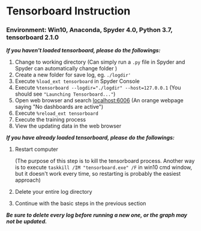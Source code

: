 # Tensorboard Instruction

### Environment: Win10,  Anaconda,  Spyder 4.0,  Python 3.7, tensorboard 2.1.0


*__If you haven't loaded tensorboard, please do the followings:__*

1. Change to working directory (Can simply run a `.py` file in Spyder and Spyder can automatically change folder )
2. Create a new folder for save log, eg. `./logdir'`
3. Execute `%load_ext tensorboard` in Spyder Console
4. Execute `%tensorboard --logdir="./logdir" --host=127.0.0.1`  (You should see `"Launching Tensorboard..."`)
5. Open web browser and search <localhost:6006> (An orange webpage saying "No dashboards are active")
6. Execute `%reload_ext tensorboard`
7. Execute the training process
8. View the updating data in the web browser

*__If you have already loaded tensorboard, please do the followings:__*

1. Restart computer 

   (The purpose of this step is to kill the tensorboard process. Another way is to execute `taskkill /IM "tensorboard.exe" /F` in win10 cmd window, but it doesn't work every time, so restarting is probably the easiest approach)

2. Delete your entire log directory

3. Continue with the basic steps in the previous section

*__Be sure to delete every log before running a new one, or the graph may not be updated.__*